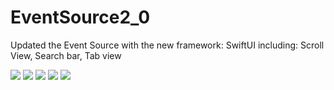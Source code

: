 # EventSource2_0


Updated the Event Source with the new framework: SwiftUI including: Scroll View, Search bar, Tab view 

<img src = "Simulator Screen Shot - iPhone SE (2nd generation) - 2020-06-26 at 08.24.37.png">
<img src = "Simulator Screen Shot - iPhone SE (2nd generation) - 2020-06-26 at 08.24.47.png">
<img src = "Simulator Screen Shot - iPhone SE (2nd generation) - 2020-06-26 at 08.24.50.png">
<img src = "Simulator Screen Shot - iPhone SE (2nd generation) - 2020-06-26 at 08.24.56.png">
<img src = "Simulator Screen Shot - iPhone SE (2nd generation) - 2020-06-26 at 08.25.01.png">
